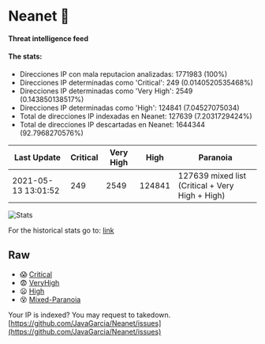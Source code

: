 # Neanet :hocho:
#### Threat intelligence feed
#### The stats:

- Direcciones IP con mala reputacion analizadas: 1771983 (100%)
- Direcciones IP determinadas como 'Critical':  249 (0.0140520535468%)
- Direcciones IP determinadas como 'Very High':  2549 (0.143850138517%)
- Direcciones IP determinadas como 'High':  124841 (7.04527075034)
- Total de direcciones IP indexadas en Neanet:  127639 (7.2031729424%)
- Total de direcciones IP descartadas en Neanet:  1644344 (92.7968270576%)

| Last Update | Critical | Very High | High | Paranoia |
| --- | --- | --- | --- | --- |
| 2021-05-13 13:01:52 | 249 | 2549 | 124841 | 127639 mixed list (Critical + Very High + High)|

![Stats](https://docs.google.com/spreadsheets/d/e/2PACX-1vSnaNMIXVabIpDJjufMlzH7poXnshF3mgd8Is1g9ytUEzVsP5my4Trn8f-xkoLLQ38xpL3HtmUexLo6/pubchart?oid=501124687&format=image)

For the historical stats go to: [link](/stats.csv)
## Raw
- :scream: [Critical](https://raw.githubusercontent.com/JavaGarcia/Neanet/master/blacklists/neanet_critical.txt)
- :fearful: [VeryHigh](https://raw.githubusercontent.com/JavaGarcia/Neanet/master/blacklists/neanet_veryHigh.txtt)
- :frowning: [High](https://raw.githubusercontent.com/JavaGarcia/Neanet/master/blacklists/neanet_high.txt)
- :dizzy_face: [Mixed-Paranoia](https://raw.githubusercontent.com/JavaGarcia/Neanet/master/blacklists/neanet_all.txt)


Your IP is indexed? You may request to takedown. [https://github.com/JavaGarcia/Neanet/issues](https://github.com/JavaGarcia/Neanet/issues)































































































































































































































































































































































































































































































































































































































































































































































































































































































































































































































































































































































































































































































































































































































































































































































































































































































































































































































































































































































































































































































































































































































































































































































































































































































































































































































































































































































































































































































































































































































































































































































































































































































































































































































































































































































































































































































































































































































































































































































































































































































































































































































































































































































































































































































































































































































































































































































































































































































































































































































































































































































































































































































































































































































































































































































































































































































































































































































































































































































































































































































































































































































































































































































































































































































































